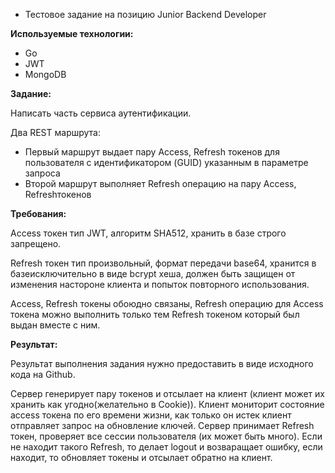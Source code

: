 * Тестовое задание на позицию Junior Backend Developer

**Используемые технологии:**

- Go
- JWT
- MongoDB

**Задание:**

Написать часть сервиса аутентификации.

Два REST маршрута:

- Первый маршрут выдает пару Access, Refresh токенов для пользователя с идентификатором (GUID) указанным в параметре запроса
- Второй маршрут выполняет Refresh операцию на пару Access, Refreshтокенов

**Требования:**

Access токен тип JWT, алгоритм SHA512, хранить в базе строго запрещено.

Refresh токен тип произвольный, формат передачи base64, хранится в базеисключительно в виде bcrypt хеша, должен быть защищен от изменения настороне клиента и попыток повторного использования.

Access, Refresh токены обоюдно связаны, Refresh операцию для Access токена можно выполнить только тем Refresh токеном который был выдан вместе с ним.

**Результат:**

Результат выполнения задания нужно предоставить в виде исходного кода на Github.

Сервер генерирует пару токенов и отсылает на клиент (клиент может их хранить как угодно(желательно в Cookie)).
Клиент мониторит состояние access токена по его времени жизни, как только он истек клиент отправляет запрос на обновление ключей.
Сервер принимает Refresh токен, проверяет все сессии пользователя (их может быть много). Если не находит такого Refresh, то делает logout и возваращает ошибку,
если находит, то обновляет токены и отсылает обратно на клиент.
